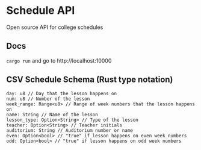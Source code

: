 # Schedule API
Open source API for college schedules

## Docs
`cargo run` and go to http://localhost:10000

## CSV Schedule Schema (Rust type notation)
```
day: u8 // Day that the lesson happens on
num: u8 // Number of the lesson
week_range: Range<u8> // Range of week numbers that the lesson happens on
name: String // Name of the lesson
lesson_type: Option<String> // Type of the lesson
teacher: Option<String> // Teacher initials
auditorium: String // Auditorium number or name
even: Option<bool> // "true" if lesson happens on even week numbers
odd: Option<bool> // "true" if lesson happens on odd week numbers
```
